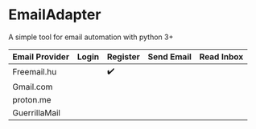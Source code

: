 # EmailAdapter
A simple tool for email automation with python 3+


| Email Provider | Login | Register | Send Email | Read Inbox |
| -------------- | ----- | -------- | ---------- | ---------- |
| Freemail.hu    | |:heavy_check_mark: 
| Gmail.com      | 
| proton.me      | 
| GuerrillaMail  | 
